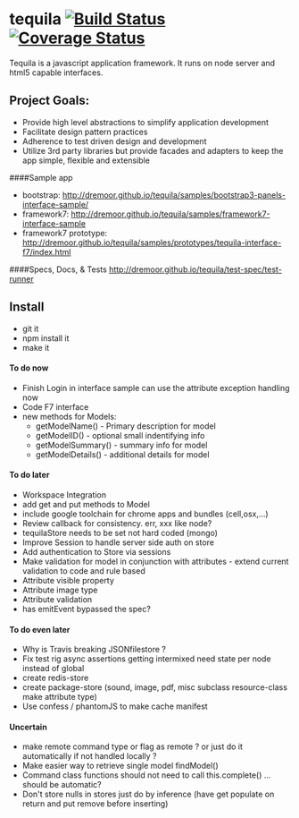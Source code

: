 # tequila [![Build Status](https://secure.travis-ci.org/dremoor/tequila.png)](http://travis-ci.org/dremoor/tequila)[![Coverage Status](https://img.shields.io/coveralls/dremoor/tequila.svg)](https://coveralls.io/r/dremoor/tequila?branch=master)
Tequila is a javascript application framework.  It runs on node server and html5 capable interfaces.

## Project Goals:
* Provide high level abstractions to simplify application development
* Facilitate design pattern practices
* Adherence to test driven design and development
* Utilize 3rd party libraries but provide facades and adapters to keep the app simple, flexible and extensible

####Sample app
- bootstrap:  http://dremoor.github.io/tequila/samples/bootstrap3-panels-interface-sample/
- framework7: http://dremoor.github.io/tequila/samples/framework7-interface-sample
- framework7 prototype: http://dremoor.github.io/tequila/samples/prototypes/tequila-interface-f7/index.html

####Specs, Docs, & Tests 
http://dremoor.github.io/tequila/test-spec/test-runner

## Install
- git it
- npm install it
- make it

#### To do now
- Finish Login in interface sample can use the attribute exception handling now
- Code F7 interface
- new methods for Models:
    - getModelName() - Primary description for model
    - getModelID() - optional small indentifying info
    - getModelSummary() - summary info for model
    - getModelDetails() - additional details for model

#### To do later
- Workspace Integration
- add get and put methods to Model
- include google toolchain for chrome apps and bundles (cell,osx,...)
- Review callback for consistency.  err, xxx like node?
- tequilaStore needs to be set not hard coded (mongo)
- Improve Session to handle server side auth on store
- Add authentication to Store via sessions
- Make validation for model in conjunction with attributes - extend current validation to code and rule based
- Attribute visible property
- Attribute image type
- Attribute validation
- has emitEvent bypassed the spec?

#### To do even later
- Why is Travis breaking JSONfilestore ?
- Fix test rig async assertions getting intermixed need state per node instead of global
- create redis-store
- create package-store (sound, image, pdf, misc subclass resource-class make attribute type)
- Use confess / phantomJS to make cache manifest

#### Uncertain
- make remote command type or flag as remote ? or just do it automatically if not handled locally ?
- Make easier way to retrieve single model findModel()
- Command class functions should not need to call this.complete() ... should be automatic?
- Don't store nulls in stores just do by inference (have get populate on return and put remove before inserting)
